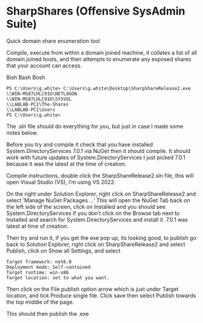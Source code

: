 # SharpShares (Offensive SysAdmin Suite) 
Quick domain share enumeration tool


Compile, execute from within a domain joined machine, it collates a list of all domain joined hosts, and then attempts to enumerate any exposed shares that your account can access.

Bish Bash Bosh

```
PS C:\Users\g.white> C:\Users\g.white\Desktop\SharpShareRelease2.exe
\\WIN-MS87LHLC91U\NETLOGON
\\WIN-MS87LHLC91U\SYSVOL
\\LABLAB-PC1\The-Shares
\\LABLAB-PC1\Users
PS C:\Users\g.white> 
```



The .sln file should do everything for you, but just in case I made some notes below.

Before you try and compile it check that you have installed System.DirectoryServices 7.0.1 via NuGet then it should compile.
It should work with future updates of System.DirectoryServices I just picked 7.0.1 because it was the latest at the time of creation.

Compile instructions, double click the SharpShareRelease2.sln file, this will open Visual Studio (VS), I’m using VS 2022.

On the right under Solution Explorer, right click on SharpShareRelease2 and select ‘Manage NuGet Packages …’ This will open the NuGet Tab back on the left side of the screen, click on Installed and you should see System.DirectoryServices if you don’t click on the Browse tab next to Installed and search for System.DirectoryServices and install it. 7.0.1 was latest at time of creation.

Then try and run it, if you get the exe pop up, its looking good, to publish go back to Solution Explorer, right click on SharpShareRelease2 and select Publish, click on Show all Settings, and select 

```Configuration: Release | Any CPU
Target framework: net6.0
Deployment mode: Self-contained
Target runtime: win-x86
Target location: set to what you want.
```

Then click on the File publish option arrow which is just under Target location, and tick Produce single file. Click save then select Publish towards the top middle of the page.

This should then publish the .exe

